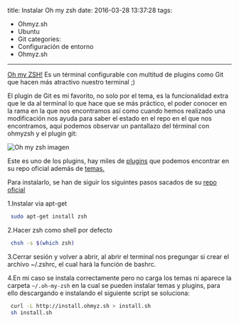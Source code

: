 title: Instalar Oh my zsh
date: 2016-03-28 13:37:28
tags:
- Ohmyz.sh
- Ubuntu
- Git
categories:
- Configuración de entorno
- Ohmyz.sh
---

[Oh my ZSH!](http://ohmyz.sh/) Es un términal configurable con multitud de plugins como Git que hacen más atractivo nuestro terminal ;)

El plugin de Git es mi favorito, no solo por el tema, es la funcionalidad extra que le da al terminal lo que hace que se más práctico, el poder conocer en la rama en la que nos encontramos así como cuando hemos realizado una modificación nos ayuda para saber el estado en el repo en el que nos encontramos, aquí podemos observar un pantallazo del términal con ohmyzsh y el plugin git:


![Oh my zsh imagen](img/ohmyzsh.jpg "Oh my zsh imagen")

Este es uno de los plugins, hay miles de [plugins](https://github.com/robbyrussell/oh-my-zsh/tree/master/plugins) que podemos encontrar en su repo oficial además de [temas.](https://github.com/robbyrussell/oh-my-zsh/wiki/Themes)

Para instalarlo, se han de siguir los siguintes pasos sacados de su [repo oficial](https://github.com/robbyrussell/oh-my-zsh)

 1.Instalar via apt-get
```bash
 sudo apt-get install zsh
```

 2.Hacer zsh como shell por defecto
```bash
 chsh -s $(which zsh)
```

 3.Cerrar sesión y volver a abrir, al abrir el terminal nos pregungar si crear el archivo ~/.zshrc, el cual hará la función de bashrc.

 4.En mi caso se instala correctamente pero no carga los temas ni aparece la carpeta `~/.oh-my-zsh` en la cual se pueden instalar temas y plugins, para ello descargando e instalando el siguiente script se soluciona:
```bash
 curl -L http://install.ohmyz.sh > install.sh
 sh install.sh
```
